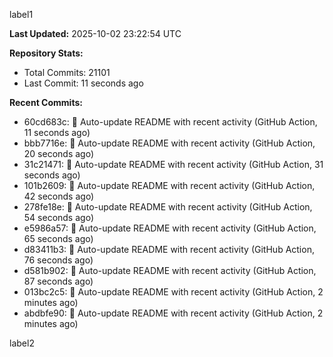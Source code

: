 
label1 
<!-- ACTIVITY_START -->
**Last Updated:** 2025-10-02 23:22:54 UTC

**Repository Stats:**
- Total Commits: 21101
- Last Commit: 11 seconds ago

**Recent Commits:**
- 60cd683c: 🤖 Auto-update README with recent activity (GitHub Action, 11 seconds ago)
- bbb7716e: 🤖 Auto-update README with recent activity (GitHub Action, 20 seconds ago)
- 31c21471: 🤖 Auto-update README with recent activity (GitHub Action, 31 seconds ago)
- 101b2609: 🤖 Auto-update README with recent activity (GitHub Action, 42 seconds ago)
- 278fe18e: 🤖 Auto-update README with recent activity (GitHub Action, 54 seconds ago)
- e5986a57: 🤖 Auto-update README with recent activity (GitHub Action, 65 seconds ago)
- d83411b3: 🤖 Auto-update README with recent activity (GitHub Action, 76 seconds ago)
- d581b902: 🤖 Auto-update README with recent activity (GitHub Action, 87 seconds ago)
- 013bc2c5: 🤖 Auto-update README with recent activity (GitHub Action, 2 minutes ago)
- abdbfe90: 🤖 Auto-update README with recent activity (GitHub Action, 2 minutes ago)
<!-- ACTIVITY_END -->

label2
